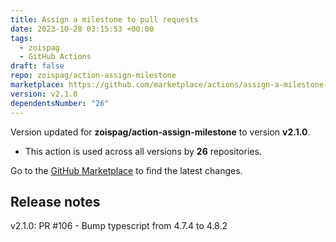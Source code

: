 ```yaml
---
title: Assign a milestone to pull requests
date: 2023-10-28 03:15:53 +00:00
tags:
  - zoispag
  - GitHub Actions
draft: false
repo: zoispag/action-assign-milestone
marketplace: https://github.com/marketplace/actions/assign-a-milestone-to-pull-requests
version: v2.1.0
dependentsNumber: "26"
---
```



Version updated for **zoispag/action-assign-milestone** to version **v2.1.0**.
- This action is used across all versions by **26** repositories.

Go to the [GitHub Marketplace](https://github.com/marketplace/actions/assign-a-milestone-to-pull-requests) to find the latest changes.

## Release notes

v2.1.0: PR #106 - Bump typescript from 4.7.4 to 4.8.2
